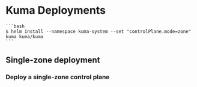 # Kuma Deployments

    ```bash
    $ helm install --namespace kuma-system --set "controlPlane.mode=zone" kuma kuma/kuma
    ```

## Single-zone deployment

### Deploy a single-zone control plane